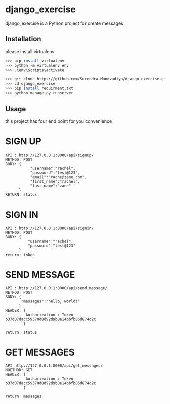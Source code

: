 # django_exercise

django_exercise is a Python project for create messages

## Installation

please install virtualenv

```bash
>>> pip install virtualenv
>>> python -m virtualenv env
>>> .\env\Scripts\activate

>>> git clone https://github.com/Surendra-Mundvadiya/django_exercise.git
>>> cd django_exercise
>>> pip install requirment.txt
>>> python manage.py runserver

```

## Usage

this project has four end point for you convenience

# SIGN UP

```api
API : http://127.0.0.1:8000/api/signup/
METHOD: POST
BODY: {
           "username":"rachel",
           "password":"test@123",
           "email":"rache@zane.com",
           "first_name":"rachel",
           "last_name":"zane"
      }
RETURN: status
```

# SIGN IN

```api
API : http://127.0.0.1:8000/api/signin/
METHOD: POST
BODY: {
          "username":"rachel",
          "password":"test@123"
      }
return: token
```

# SEND MESSAGE

```api
API : http://127.0.0.1:8000/api/send_message/
METHOD: POST
BODY: {
       "messages":"hello, world!"
      }
HEADER: {
         Authorization : Token b37d07dacc59370d8d92d9b8e14bbfb86d874d2c
        }

return: status
```

# GET MESSAGES

```api
API http://127.0.0.1:8000/api/get_messages/
MOETHOD: GET
HEADER: {
         Authorization : Token b37d07dacc59370d8d92d9b8e14bbfb86d874d2c
        }

return: messages
```
